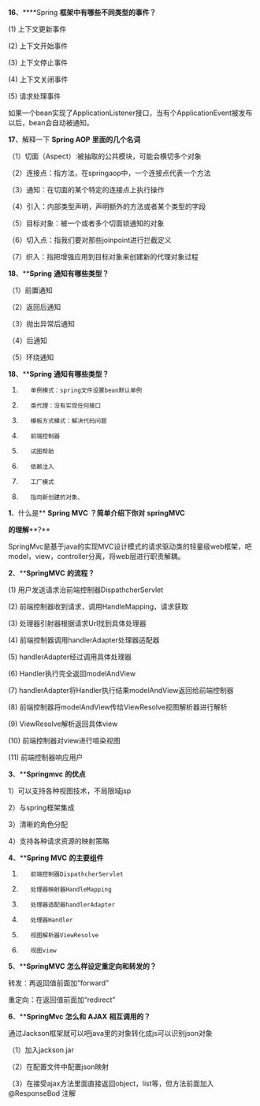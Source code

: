 **16**、****Spring **框架中有哪些不同类型的事件？**

(1)       上下文更新事件

(2)       上下文开始事件

(3)       上下文停止事件

(4)       上下文关闭事件

(5)       请求处理事件

如果一个bean实现了ApplicationListener接口，当有个ApplicationEvent被发布以后，bean会自动被通知。

 

**17**、解释一下 **Spring AOP** **里面的几个名词**

（1）切面（Aspect）:被抽取的公共模块，可能会横切多个对象

（2）连接点：指方法，在springaop中，一个连接点代表一个方法

（3）通知：在切面的某个特定的连接点上执行操作

（4）引入：内部类型声明，声明额外的方法或者某个类型的字段

（5）目标对象：被一个或者多个切面锁通知的对象

（6）切入点：指我们要对那些joinpoint进行拦截定义

（7）织入：指把增强应用到目标对象来创建新的代理对象过程

**18**、****Spring** **通知有哪些类型？**

（1）前置通知

（2）返回后通知

（3）抛出异常后通知

（4）后通知

（5）环绕通知

**18**、****Spring** **通知有哪些类型？**

1)        单例模式：spring文件设置bean默认单例

2)        类代理：没有实现任何接口

3)        模板方式模式：解决代码问题

4)        前端控制器

5)        试图帮助

6)        依赖注入

7)        工厂模式

8)        指向新创建的对象、

 

**1**、什么是** **Spring MVC** **？简单介绍下你对** **springMVC** 

**的理解****?** 

SpringMvc是基于java的实现MVC设计模式的请求驱动类的轻量级web框架，吧model，view，controller分离，将web层进行职责解耦。

**2**、****SpringMVC** **的流程？** 

(1)       用户发送请求治前端控制器DispathcherServlet

(2)       前端控制器收到请求，调用HandleMapping，请求获取

(3)       处理器引射器根据请求Url找到具体处理器

(4)       前端控制器调用handlerAdapter处理器适配器

(5)       handlerAdapter经过调用具体处理器

(6)       Handler执行完全返回modelAndView

(7)       handlerAdapter将Handler执行结果modelAndView返回给前端控制器

(8)       前端控制器将modelAndView传给ViewResolve视图解析器进行解析

(9)       ViewResolve解析返回具体view

(10)   前端控制器对view进行喧染视图

(11)   前端控制器响应用户

**3**、****Springmvc** **的优点**

1）可以支持各种视图技术，不局限域jsp

2）与spring框架集成

3）清晰的角色分配

4）支持各种请求资源的映射策略

**4**、****Spring MVC** **的主要组件**

1)        前端控制器DispathcherServlet

2)        处理器映射器HandleMapping

3)        处理器适配器handlerAdapter

4)        处理器Handler

5)        视图解析器ViewResolve

6)        视图view

**5**、****SpringMVC** **怎么样设定重定向和转发的？**

转发：再返回值前面加“forward”

重定向：在返回值前面加“redirect”

**6**、****SpringMvc** **怎么和** **AJAX** **相互调用的？** 

通过Jackson框架就可以吧java里的对象转化成js可以识别json对象

（1）加入jackson.jar

（2）在配置文件中配置json映射

（3）在接受ajax方法里面直接返回object，list等，但方法前面加入@ResponseBod      注解